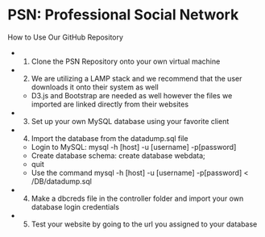 # PSN: Professional Social Network
How to Use Our GitHub Repository
* 1. Clone the PSN Repository onto your own virtual machine
* 2. We are utilizing a LAMP stack and we recommend that the user downloads it onto their system as well
    * D3.js and Bootstrap are needed as well however the files we imported are linked directly from their websites
* 3. Set up your own MySQL database using your favorite client
* 4. Import the database from the datadump.sql file
    * Login to MySQL: mysql -h [host] -u [username] -p[password]
    * Create database schema: create database webdata;
    * quit
    * Use the command mysql -h [host] -u [username] -p[password] < /DB/datadump.sql
* 4. Make a dbcreds file in the controller folder and import your own database login credentials
* 5. Test your website by going to the url you assigned to your database
